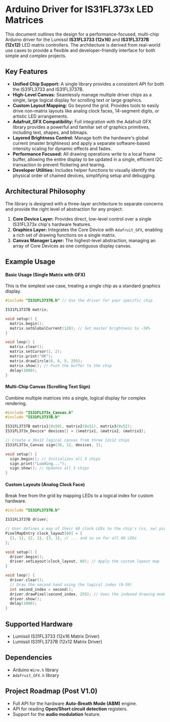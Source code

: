 # Arduino Driver for IS31FL373x LED Matrices

This document outlines the design for a performance-focused, multi-chip Arduino driver for the Lumissil **IS31FL3733 (12x16)** and **IS31FL3737B (12x12)** LED matrix controllers. The architecture is derived from real-world use cases to provide a flexible and developer-friendly interface for both simple and complex projects.

## Key Features

*   **Unified Chip Support:** A single library provides a consistent API for both the IS31FL3733 and IS31FL3737B.
*   **High-Level Canvas:** Seamlessly manage multiple driver chips as a single, large logical display for scrolling text or large graphics.
*   **Custom Layout Mapping:** Go beyond the grid. Provides tools to easily drive non-matrix layouts like analog clock faces, 14-segment digits, or artistic LED arrangements.
*   **Adafruit_GFX Compatibility:** Full integration with the Adafruit GFX library provides a powerful and familiar set of graphics primitives, including text, shapes, and bitmaps.
*   **Layered Brightness Control:** Manage both the hardware's global current (master brightness) and apply a separate software-based intensity scaling for dynamic effects and fades.
*   **Performance Focused:** All drawing operations write to a local frame buffer, allowing the entire display to be updated in a single, efficient I2C transaction to prevent flickering and tearing.
*   **Developer Utilities:** Includes helper functions to visually identify the physical order of chained devices, simplifying setup and debugging.

## Architectural Philosophy

The library is designed with a three-layer architecture to separate concerns and provide the right level of abstraction for any project:

1.  **Core Device Layer:** Provides direct, low-level control over a single IS31FL373x chip's hardware features.
2.  **Graphics Layer:** Integrates the Core Device with `Adafruit_GFX`, enabling a rich set of drawing functions on a single matrix.
3.  **Canvas Manager Layer:** The highest-level abstraction, managing an array of Core Devices as one contiguous display canvas.

## Example Usage

#### Basic Usage (Single Matrix with GFX)
This is the simplest use case, treating a single chip as a standard graphics display.
```cpp
#include "IS31FL3737B.h" // Use the driver for your specific chip

IS31FL3737B matrix;

void setup() {
  matrix.begin();
  matrix.setGlobalCurrent(128); // Set master brightness to ~50%
}

void loop() {
  matrix.clear();
  matrix.setCursor(1, 2);
  matrix.print("OK");
  matrix.drawCircle(6, 6, 5, 255);
  matrix.show(); // Push the buffer to the chip
  delay(1000);
}
```

#### Multi-Chip Canvas (Scrolling Text Sign)
Combine multiple matrices into a single, logical display for complex rendering.
```cpp
#include "IS31FL373x_Canvas.h"
#include "IS31FL3737B.h"

IS31FL3737B matrix1(0x50), matrix2(0x51), matrix3(0x52);
IS31FL373x_Device* devices[] = {&matrix1, &matrix2, &matrix3};

// Create a 36x12 logical canvas from three 12x12 chips
IS31FL373x_Canvas sign(36, 12, devices, 3);

void setup() {
  sign.begin(); // Initializes all 3 chips
  sign.print("Loading...");
  sign.show(); // Updates all 3 chips
}
```

#### Custom Layouts (Analog Clock Face)
Break free from the grid by mapping LEDs to a logical index for custom hardware.
```cpp
#include "IS31FL3737B.h"

IS31FL3737B driver;

// User defines a map of their 60 clock LEDs to the chip's (cs, sw) pins
PixelMapEntry clock_layout[60] = {
  {1, 1}, {2, 1}, {3, 1}, // ... and so on for all 60 LEDs
};

void setup() {
  driver.begin();
  driver.setLayout(clock_layout, 60); // Apply the custom layout map
}

void loop() {
  driver.clear();
  // Draw the second hand using the logical index (0-59)
  int second_index = second();
  driver.drawPixel(second_index, 255); // Uses the indexed drawing model
  driver.show();
  delay(1000);
}
```

## Supported Hardware
*   Lumissil IS31FL3733 (12x16 Matrix Driver)
*   Lumissil IS31FL3737B (12x12 Matrix Driver)

## Dependencies
*   Arduino `Wire.h` library
*   `Adafruit_GFX.h` library

## Project Roadmap (Post V1.0)
*   Full API for the hardware **Auto-Breath Mode (ABM)** engine.
*   API for reading **Open/Short circuit detection** registers.
*   Support for the **audio modulation** feature.